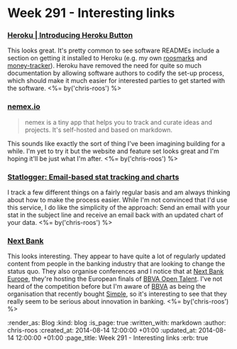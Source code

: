 Week 291 - Interesting links
============================

### [Heroku | Introducing Heroku Button](https://blog.heroku.com/archives/2014/8/7/heroku-button)

This looks great. It's pretty common to see software READMEs include a section on getting it installed to Heroku (e.g. my own [roosmarks][roosmarks-install] and [money-tracker][money-tracker-install]). Heroku have removed the need for quite so much documentation by allowing software authors to codify the set-up process, which should make it much easier for interested parties to get started with the software. <%= by('chris-roos') %>


### [nemex.io](http://beta.nemex.io/)

> nemex is a tiny app that helps you to track and curate ideas and projects. It's self-hosted and based on markdown.

This sounds like exactly the sort of thing I've been imagining building for a while. I'm yet to try it but the website and feature set looks great and I'm hoping it'll be just what I'm after. <%= by('chris-roos') %>


### [Statlogger: Email-based stat tracking and charts](http://www.statlogger.com/)

I track a few different things on a fairly regular basis and am always thinking about how to make the process easier. While I'm not convinced that I'd use this service, I do like the simplicity of the approach: Send an email with your stat in the subject line and receive an email back with an updated chart of your data. <%= by('chris-roos') %>


### [Next Bank](http://www.nextbank.org/)

This looks interesting. They appear to have quite a lot of regularly updated content from people in the banking industry that are looking to change the status quo. They also organise conferences and I notice that at [Next Bank Europe][], they're hosting the European finals of [BBVA Open Talent][]. I've not heard of the competition before but I'm aware of [BBVA][] as being the organisation that recently bought [Simple][], so it's interesting to see that they really seem to be serious about innovation in banking. <%= by('chris-roos') %>


[BBVA]: http://bbva.com
[BBVA Open Talent]: https://www.centrodeinnovacionbbva.com/en/opentalent
[Next Bank Europe]: http://www.nextbankeurope.com/
[Simple]: https://www.simple.com/
[roosmarks-install]: https://github.com/chrisroos/roosmarks#deploying-to-heroku
[money-tracker-install]: https://github.com/chrisroos/money-tracker#installation-on-heroku


:render_as: Blog
:kind: blog
:is_page: true
:written_with: markdown
:author: chris-roos
:created_at: 2014-08-14 12:00:00 +01:00
:updated_at: 2014-08-14 12:00:00 +01:00
:page_title: Week 291 - Interesting links
:erb: true
